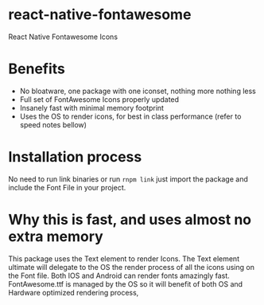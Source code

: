 # react-native-fontawesome
React Native Fontawesome Icons

# Benefits
- No bloatware, one package with one iconset, nothing more nothing less
- Full set of FontAwesome Icons properly updated
- Insanely fast with minimal memory footprint
- Uses the OS to render icons, for best in class performance (refer to speed notes bellow)

# Installation process
No need to run link binaries or run `rnpm link` just import the package and
include the Font File in your project.

# Why this is fast, and uses almost no extra memory
This package uses the Text element to render Icons. The Text element ultimate will delegate to the OS the render process of
all the icons using on the Font file.
Both IOS and Android can render fonts amazingly fast. FontAwesome.ttf is managed by the OS so it will
benefit of both OS and Hardware optimized rendering process,
